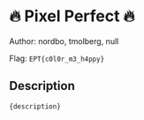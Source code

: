 # 🔥 Pixel Perfect 🔥
Author: nordbo, tmolberg, null

Flag: `EPT{c0l0r_m3_h4ppy}`
## Description
```
{description}
```

